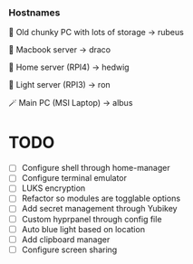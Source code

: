 ### Hostnames

🗿 Old chunky PC with lots of storage -> rubeus

👿 Macbook server -> draco

🦉 Home server (RPI4) -> hedwig

🥱 Light server (RPI3) -> ron

🪄 Main PC (MSI Laptop) -> albus

# TODO

- [ ] Configure shell through home-manager
- [ ] Configure terminal emulator
- [ ] LUKS encryption
- [ ] Refactor so modules are togglable options
- [ ] Add secret management through Yubikey
- [ ] Custom hyprpanel through config file
- [ ] Auto blue light based on location
- [ ] Add clipboard manager
- [ ] Configure screen sharing